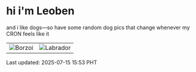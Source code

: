 # hi i'm Leoben

and i like dogs—so have some random dog pics that change whenever my CRON feels like it

|  |  |
|--------|----------|
| ![Borzoi](https://random-dog-vercel.vercel.app/api/random-borzoi?v=1752566004) | ![Labrador](https://random-dog-vercel.vercel.app/api/random-labrador?v=1752566004) |

Last updated: 2025-07-15 15:53 PHT
